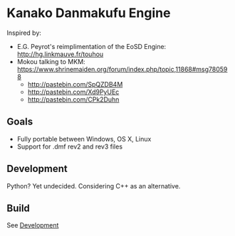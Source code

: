 # Kanako Danmakufu Engine

Inspired by:
 - E.G. Peyrot's reimplimentation of the EoSD Engine: http://hg.linkmauve.fr/touhou
 - Mokou talking to MKM: https://www.shrinemaiden.org/forum/index.php/topic,11868#msg780598
    - http://pastebin.com/SpQZDB4M
    - http://pastebin.com/Xd9PyUEc
    - http://pastebin.com/CPk2Duhn

## Goals
 - Fully portable between Windows, OS X, Linux
 - Support for .dmf rev2 and rev3 files

## Development
Python?  Yet undecided.  Considering C++ as an alternative.

## Build
See [Development](#Development)

